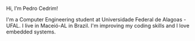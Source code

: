   Hi, I’m Pedro Cedrim!

  I'm a Computer Engineering student at Universidade Federal de Alagoas - UFAL. I live in Maceió-AL in Brazil.
  I'm improving my coding skills and I love embedded systems.
